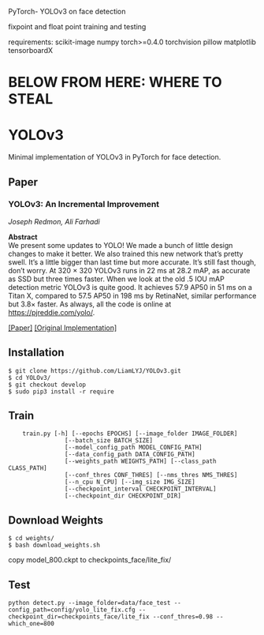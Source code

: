 

PyTorch- YOLOv3 on face detection

fixpoint and float point training and testing

requirements: 
scikit-image
numpy
torch>=0.4.0
torchvision
pillow
matplotlib
tensorboardX

#   BELOW FROM HERE: WHERE TO STEAL

# YOLOv3
Minimal implementation of YOLOv3 in PyTorch for face detection.

## Paper
### YOLOv3: An Incremental Improvement
_Joseph Redmon, Ali Farhadi_ <br>

**Abstract** <br>
We present some updates to YOLO! We made a bunch
of little design changes to make it better. We also trained
this new network that’s pretty swell. It’s a little bigger than
last time but more accurate. It’s still fast though, don’t
worry. At 320 × 320 YOLOv3 runs in 22 ms at 28.2 mAP,
as accurate as SSD but three times faster. When we look
at the old .5 IOU mAP detection metric YOLOv3 is quite
good. It achieves 57.9 AP50 in 51 ms on a Titan X, compared
to 57.5 AP50 in 198 ms by RetinaNet, similar performance
but 3.8× faster. As always, all the code is online at
https://pjreddie.com/yolo/.

[[Paper]](https://pjreddie.com/media/files/papers/YOLOv3.pdf) [[Original Implementation]](https://github.com/pjreddie/darknet)

## Installation
    $ git clone https://github.com/LiamLYJ/YOLOv3.git
    $ cd YOLOv3/
    $ git checkout develop
    $ sudo pip3 install -r require

## Train
```
    train.py [-h] [--epochs EPOCHS] [--image_folder IMAGE_FOLDER]
                [--batch_size BATCH_SIZE]
                [--model_config_path MODEL_CONFIG_PATH]
                [--data_config_path DATA_CONFIG_PATH]
                [--weights_path WEIGHTS_PATH] [--class_path CLASS_PATH]
                [--conf_thres CONF_THRES] [--nms_thres NMS_THRES]
                [--n_cpu N_CPU] [--img_size IMG_SIZE]
                [--checkpoint_interval CHECKPOINT_INTERVAL]
                [--checkpoint_dir CHECKPOINT_DIR]
```
## Download Weights
    $ cd weights/
    $ bash download_weights.sh
copy model_800.ckpt to checkpoints_face/lite_fix/

## Test
```
python detect.py --image_folder=data/face_test --config_path=config/yolo_lite_fix.cfg --checkpoint_dir=checkpoints_face/lite_fix --conf_thres=0.98 --which_one=800
```

